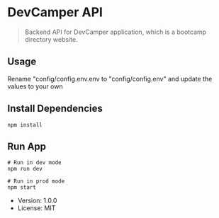 # DevCamper API

> Backend API for DevCamper application, which is a bootcamp directory website.

## Usage

Rename "config/config.env.env to "config/config.env" and update the values to your own

## Install Dependencies

```
npm install
```

## Run App

```
# Run in dev mode
npm run dev

# Run in prod mode
npm start
```

-   Version: 1.0.0
-   License: MIT
